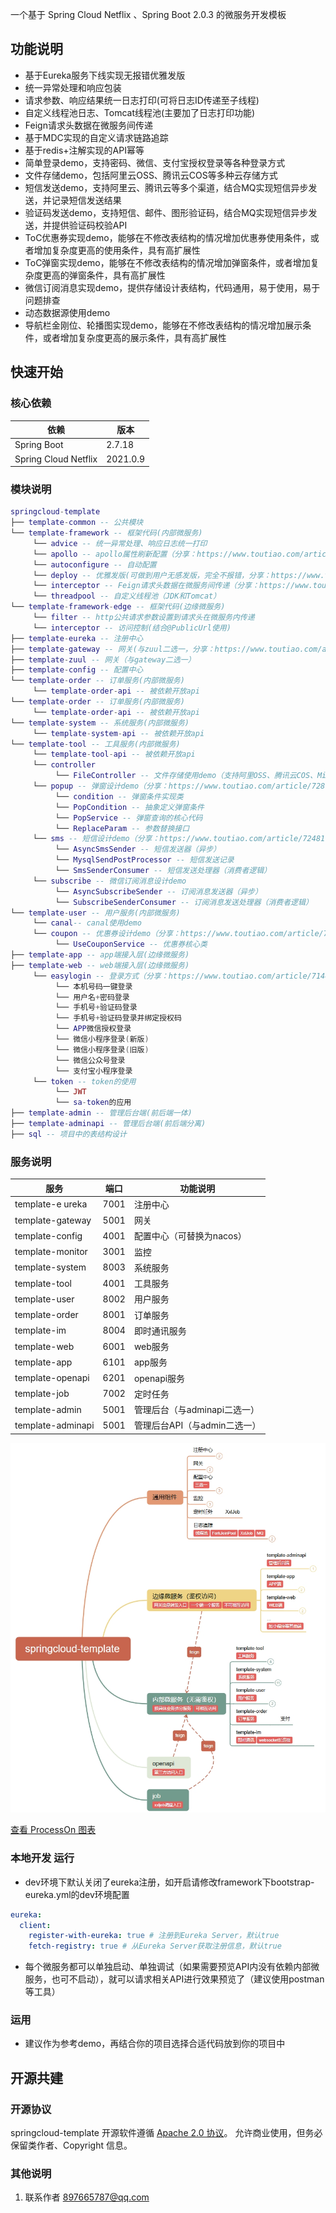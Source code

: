 一个基于 Spring Cloud Netflix 、Spring Boot 2.0.3 的微服务开发模板

## 功能说明

- 基于Eureka服务下线实现无报错优雅发版
- 统一异常处理和响应包装
- 请求参数、响应结果统一日志打印(可将日志ID传递至子线程)
- 自定义线程池日志、Tomcat线程池(主要加了日志打印功能)
- Feign请求头数据在微服务间传递
- 基于MDC实现的自定义请求链路追踪
- 基于redis+注解实现的API幂等
- 简单登录demo，支持密码、微信、支付宝授权登录等各种登录方式
- 文件存储demo，包括阿里云OSS、腾讯云COS等多种云存储方式
- 短信发送demo，支持阿里云、腾讯云等多个渠道，结合MQ实现短信异步发送，并记录短信发送结果
- 验证码发送demo，支持短信、邮件、图形验证码，结合MQ实现短信异步发送，并提供验证码校验API
- ToC优惠券实现demo，能够在不修改表结构的情况增加优惠券使用条件，或者增加复杂度更高的使用条件，具有高扩展性
- ToC弹窗实现demo，能够在不修改表结构的情况增加弹窗条件，或者增加复杂度更高的弹窗条件，具有高扩展性
- 微信订阅消息实现demo，提供存储设计表结构，代码通用，易于使用，易于问题排查
- 动态数据源使用demo
- 导航栏金刚位、轮播图实现demo，能够在不修改表结构的情况增加展示条件，或者增加复杂度更高的展示条件，具有高扩展性

## 快速开始

### 核心依赖

| 依赖                   | 版本       |
| ---------------------- |------------|
| Spring Boot            | 2.7.18     |
| Spring Cloud Netflix   | 2021.0.9   |

### 模块说明

```lua
springcloud-template
├── template-common -- 公共模块
└── template-framework -- 框架代码(内部微服务)
     └── advice -- 统一异常处理、响应日志统一打印
     └── apollo -- apollo属性刷新配置（分享：https://www.toutiao.com/article/7258567779102917139）
     └── autoconfigure -- 自动配置
     └── deploy -- 优雅发版(可做到用户无感发版，完全不报错，分享：https://www.toutiao.com/article/7136601651804127751)
     └── interceptor -- Feign请求头数据在微服务间传递（分享：https://www.toutiao.com/article/7126056949267268108）
     └── threadpool -- 自定义线程池（JDK和Tomcat）
└── template-framework-edge -- 框架代码(边缘微服务)
     └── filter -- http公共请求参数设置到请求头在微服务内传递
     └── interceptor -- 访问控制(结合@PublicUrl使用)
├── template-eureka -- 注册中心
├── template-gateway -- 网关(与zuul二选一，分享：https://www.toutiao.com/article/7271926711678321215)
├── template-zuul -- 网关（与gateway二选一）
├── template-config -- 配置中心
└── template-order -- 订单服务(内部微服务)
     └── template-order-api -- 被依赖开放api
└── template-order -- 订单服务(内部微服务)
     └── template-order-api -- 被依赖开放api
└── template-system -- 系统服务(内部微服务)
     └── template-system-api -- 被依赖开放api
└── template-tool -- 工具服务(内部微服务)
     └── template-tool-api -- 被依赖开放api
     └── controller
          └── FileController -- 文件存储使用demo（支持阿里OSS、腾讯云COS、MinIO、本地磁盘等多种方式）
     └── popup -- 弹窗设计demo（分享：https://www.toutiao.com/article/7287587310307738146）
          └── condition -- 弹窗条件实现类
          └── PopCondition -- 抽象定义弹窗条件
          └── PopService -- 弹窗查询的核心代码
          └── ReplaceParam -- 参数替换接口
     └── sms -- 短信设计demo（分享：https://www.toutiao.com/article/7248173282141291047）
          └── AsyncSmsSender -- 短信发送器（异步）
          └── MysqlSendPostProcessor -- 短信发送记录
          └── SmsSenderConsumer -- 短信发送处理器（消费者逻辑）
     └── subscribe -- 微信订阅消息设计demo
          └── AsyncSubscribeSender -- 订阅消息发送器（异步）
          └── SubscribeSenderConsumer -- 订阅消息发送处理器（消费者逻辑）
└── template-user -- 用户服务(内部微服务)
     └── canal-- canal使用demo
     └── coupon -- 优惠券设计demo（分享：https://www.toutiao.com/article/7228973418354475572）
          └── UseCouponService -- 优惠券核心类
├── template-app -- app端接入层(边缘微服务)
├── template-web -- web端接入层(边缘微服务)
     └── easylogin -- 登录方式（分享：https://www.toutiao.com/article/7144259146018406948）
          └── 本机号码一键登录
          └── 用户名+密码登录
          └── 手机号+验证码登录
          └── 手机号+验证码登录并绑定授权码
          └── APP微信授权登录
          └── 微信小程序登录(新版)
          └── 微信小程序登录(旧版)
          └── 微信公众号登录
          └── 支付宝小程序登录
     └── token -- token的使用
          └── JWT
          └── sa-token的应用
├── template-admin -- 管理后台端(前后端一体)
├── template-adminapi -- 管理后台端(前后端分离)
├── sql -- 项目中的表结构设计
```

### 服务说明



| 服务                | 端口   | 功能说明               |
|-------------------|------|--------------------|
| template-e ureka   | 7001 | 注册中心               |
| template-gateway  | 5001 | 网关                 |
| template-config   | 4001 | 配置中心（可替换为nacos）    |
| template-monitor  | 3001 | 监控                 |
| template-system   | 8003 | 系统服务               |
| template-tool     | 4001 | 工具服务               |
| template-user     | 8002 | 用户服务               |
| template-order    | 8001 | 订单服务               |
| template-im       | 8004 | 即时通讯服务             |
| template-web      | 6001 | web服务              |
| template-app      | 6101 | app服务              |
| template-openapi  | 6201 | openapi服务          |
| template-job      | 7002 | 定时任务               |
| template-admin    | 5001 | 管理后台（与adminapi二选一） |
| template-adminapi | 5001 | 管理后台API（与admin二选一） |


[![流程图截图](./doc/模块说明.jpg)](https://www.processon.com/view/link/68317e34db67fa46d0c8594e?cid=68317cad128c8b0017e8cd56)

[查看 ProcessOn 图表](https://www.processon.com/view/link/68317e34db67fa46d0c8594e?cid=68317cad128c8b0017e8cd56)

### 本地开发 运行

- dev环境下默认关闭了eureka注册，如开启请修改framework下bootstrap-eureka.yml的dev环境配置
```yaml
eureka:
  client:
    register-with-eureka: true # 注册到Eureka Server，默认true
    fetch-registry: true # 从Eureka Server获取注册信息，默认true
```

- 每个微服务都可以单独启动、单独调试（如果需要预览API内没有依赖内部微服务，也可不启动），就可以请求相关API进行效果预览了（建议使用postman等工具）

### 运用

- 建议作为参考demo，再结合你的项目选择合适代码放到你的项目中


## 开源共建

### 开源协议

springcloud-template 开源软件遵循 [Apache 2.0 协议](https://www.apache.org/licenses/LICENSE-2.0.html)。
允许商业使用，但务必保留类作者、Copyright 信息。

### 其他说明

1. 联系作者 <a href="mailto:897665787@qq.com">897665787@qq.com</a>
